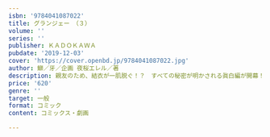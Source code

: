 ```yaml
---
isbn: '9784041087022'
title: グランジェー　（３）
volume: ''
series: ''
publisher: ＫＡＤＯＫＡＷＡ
pubdate: '2019-12-03'
cover: 'https://cover.openbd.jp/9784041087022.jpg'
author: 鰤／牙／企画 夜桜エレル／著
description: 親友のため、結衣が一肌脱ぐ！？　すべての秘密が明かされる眞白編が開幕！
price: '620'
genre: ''
target: 一般
format: コミック
content: コミックス・劇画

---
```

